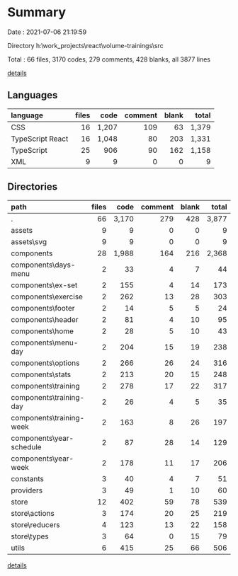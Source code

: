 # Summary

Date : 2021-07-06 21:19:59

Directory h:\work\_projects\react\volume-trainings\src

Total : 66 files,  3170 codes, 279 comments, 428 blanks, all 3877 lines

[details](details.md)

## Languages
| language | files | code | comment | blank | total |
| :--- | ---: | ---: | ---: | ---: | ---: |
| CSS | 16 | 1,207 | 109 | 63 | 1,379 |
| TypeScript React | 16 | 1,048 | 80 | 203 | 1,331 |
| TypeScript | 25 | 906 | 90 | 162 | 1,158 |
| XML | 9 | 9 | 0 | 0 | 9 |

## Directories
| path | files | code | comment | blank | total |
| :--- | ---: | ---: | ---: | ---: | ---: |
| . | 66 | 3,170 | 279 | 428 | 3,877 |
| assets | 9 | 9 | 0 | 0 | 9 |
| assets\svg | 9 | 9 | 0 | 0 | 9 |
| components | 28 | 1,988 | 164 | 216 | 2,368 |
| components\days-menu | 2 | 33 | 4 | 7 | 44 |
| components\ex-set | 2 | 155 | 4 | 14 | 173 |
| components\exercise | 2 | 262 | 13 | 28 | 303 |
| components\footer | 2 | 14 | 5 | 5 | 24 |
| components\header | 2 | 81 | 4 | 10 | 95 |
| components\home | 2 | 28 | 5 | 10 | 43 |
| components\menu-day | 2 | 204 | 15 | 19 | 238 |
| components\options | 2 | 266 | 26 | 24 | 316 |
| components\stats | 2 | 213 | 20 | 15 | 248 |
| components\training | 2 | 278 | 17 | 22 | 317 |
| components\training-day | 2 | 26 | 4 | 5 | 35 |
| components\training-week | 2 | 163 | 8 | 26 | 197 |
| components\year-schedule | 2 | 87 | 28 | 14 | 129 |
| components\year-week | 2 | 178 | 11 | 17 | 206 |
| constants | 3 | 40 | 4 | 7 | 51 |
| providers | 3 | 49 | 1 | 10 | 60 |
| store | 12 | 402 | 59 | 78 | 539 |
| store\actions | 3 | 174 | 20 | 25 | 219 |
| store\reducers | 4 | 123 | 13 | 22 | 158 |
| store\types | 3 | 64 | 0 | 15 | 79 |
| utils | 6 | 415 | 25 | 66 | 506 |

[details](details.md)